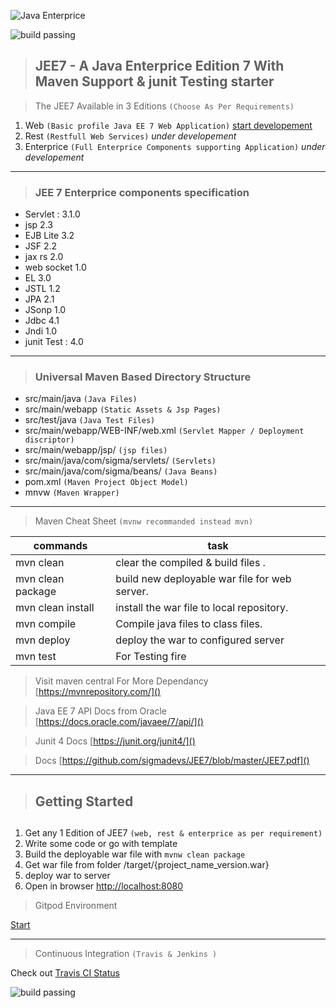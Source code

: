 ![Java Enterprice](https://avatars2.githubusercontent.com/u/23086798?s=200&v=4)

![build passing](https://travis-ci.org/sigmadevs/JEE7.svg?branch=master&status=passed)

> <h2> JEE7 - A Java Enterprice Edition 7 With Maven Support & junit Testing starter </h2>

> The JEE7 Available in 3 Editions `(Choose As Per Requirements)`

1. Web `(Basic profile Java EE 7 Web Application)` <a href="https://github.com/sigmadevs/JEE7/tree/web">start developement</a>
2. Rest `(Restfull Web Services)` *under developement*
3. Enterprice `(Full Enterprice Components supporting Application)` *under developement*

<hr>

> <h3> JEE 7 Enterprice components specification </h3>

- Servlet : 3.1.0
- jsp 2.3
- EJB Lite 3.2
- JSF 2.2
- jax rs 2.0
- web socket 1.0
- EL 3.0
- JSTL 1.2
- JPA 2.1
- JSonp 1.0
- Jdbc 4.1
- Jndi 1.0
- junit Test : 4.0

<hr>

> <h3> Universal Maven Based Directory Structure </h3>

- src/main/java `(Java Files)`
- src/main/webapp `(Static Assets & Jsp Pages)`
- src/test/java `(Java Test Files)`
- src/main/webapp/WEB-INF/web.xml `(Servlet Mapper / Deployment discriptor)`
- src/main/webapp/jsp/ `(jsp files)`
- src/main/java/com/sigma/servlets/ `(Servlets)`
- src/main/java/com/sigma/beans/ `(Java Beans)`
- pom.xml `(Maven Project Object Model)`
- mnvw `(Maven Wrapper)`

<hr>

> Maven Cheat Sheet  `(mvnw recommanded instead mvn)`

| commands | task |
| ------- | ----------- |
| mvn clean | clear the compiled & build files .|
| mvn clean package | build new deployable war file for web server. |
| mvn clean install | install the war file to local repository. |
| mvn compile | Compile java files to class files. |
| mvn deploy | deploy the war to configured server |
| mvn test | For Testing fire|

> Visit maven central For More Dependancy [https://mvnrepository.com/]()

> Java EE 7 API Docs from Oracle [https://docs.oracle.com/javaee/7/api/]()

> Junit 4 Docs [https://junit.org/junit4/]()

> Docs [https://github.com/sigmadevs/JEE7/blob/master/JEE7.pdf]()

<hr>

> <h2> Getting Started <h2>

1. Get any 1 Edition of JEE7 `(web, rest & enterprice as per requirement)`
2. Write some code or go with template
3. Build the deployable war file with  `mvnw clean package`
4. Get war file from folder /target/{project_name_version.war} 
5. deploy war to server
6. Open in browser [http://localhost:8080]()

> Gitpod Environment

<a href="https://gitpod.io/#https://github.com/sigmadevs/JEE7">Start</a>

<hr>

> Continuous Integration `(Travis & Jenkins )`

Check out <a href="https://travis-ci.org/github/sigmadevs/JEE7">Travis CI Status </a>

![build passing](https://travis-ci.org/sigmadevs/JEE7.svg?branch=master&status=passed)